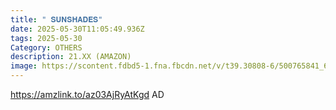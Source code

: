 ```yaml
---
title: " 𝐒𝐔𝐍𝐒𝐇𝐀𝐃𝐄𝐒"
date: 2025-05-30T11:05:49.936Z
tags: 2025-05-30
Category: OTHERS
description: 21.XX (AMAZON)
image: https://scontent.fdbd5-1.fna.fbcdn.net/v/t39.30808-6/500765841_627735140289618_3350663539122971149_n.jpg?_nc_cat=102&ccb=1-7&_nc_sid=aa7b47&_nc_ohc=rNYo1TfK5TYQ7kNvwFmzEKN&_nc_oc=AdktEJSxecavs1u588WW5iwigCDpIlBfVo-a62hcPX9SMA4j7vMfyIYBJ7-HWiIecrQy1nB5Pa6NYReCrelP2Ygz&_nc_zt=23&_nc_ht=scontent.fdbd5-1.fna&_nc_gid=7bgn7SvGaSCgkQe2YyJQRw&oh=00_AfJzuASShxVvomwb5yfB6F0gvfjIlRGUSroYIAP5bTkR2w&oe=683F7D38
---
```

https://amzlink.to/az03AjRyAtKgd     AD